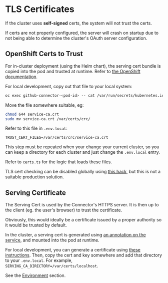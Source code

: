 # TLS Certificates
If the cluster uses **self-signed** certs, the system will not trust the certs.

If certs are not properly configured, the server will crash on startup due to not being able to determine the cluster's OAuth server configuration.

## OpenShift Certs to Trust

For in-cluster deployment (using the Helm chart), the serving cert bundle is copied into the pod and trusted at runtime. Refer to [the OpenShift documentation](https://docs.openshift.com/container-platform/3.11/dev_guide/secrets.html#service-serving-certificate-secrets).

For local development, copy out that file to your local system:

```sh
oc exec github-connector-<pod-id> -- cat /var/run/secrets/kubernetes.io/serviceaccount/service-ca.crt > service-ca.crt
```

Move the file somewhere suitable, eg:
```sh
chmod 644 service-ca.crt
sudo mv service-ca.crt /var/certs/crc/
```

Refer to this file in `.env.local`:
```properties
TRUST_CERT_FILES=/var/certs/crc/service-ca.crt
```

This step must be repeated when your change your current cluster, so you can keep a directory for each cluster and just change the `.env.local` entry.

Refer to `certs.ts` for the logic that loads these files.

TLS cert checking can be disabled globally using [this hack](https://stackoverflow.com/a/21961005), but this is not a suitable production solution.

## Serving Certificate
The Serving Cert is used by the Connector's HTTPS server. It is then up to the client (eg. the user's browser) to trust the certificate.

Obviously, this would ideally be a certificate issued by a proper authority so it would be trusted by default.

In the cluster, a serving cert is generated using [an annotation on the service](https://docs.openshift.com/container-platform/3.11/dev_guide/secrets.html#service-serving-certificate-secrets), and mounted into the pod at runtime.

For local development, you can generate a certificate using [these instructions](https://letsencrypt.org/docs/certificates-for-localhost/#making-and-trusting-your-own-certificates). Then, copy the cert and key somewhere and add that directory to your `.env.local`. For example, `SERVING_CA_DIRECTORY=/var/certs/localhost`.

See the [Environment](./developing.md#environment) section.
